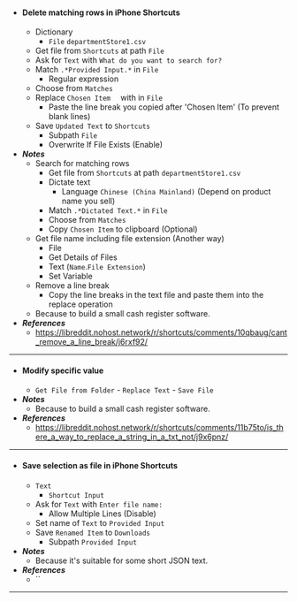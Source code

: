 - #### Delete matching rows in iPhone Shortcuts
    - Dictionary
        - `File` `departmentStore1.csv`
    - Get file from `Shortcuts` at path `File`
    - Ask for `Text` with `What do you want to search for?`
    - Match `.*Provided Input.*` in `File`
        - Regular expression
    - Choose from `Matches`
    - Replace `Chosen Item  ` with in `File`
        - Paste the line break you copied after 'Chosen Item' (To prevent blank lines)
    - Save `Updated Text` to `Shortcuts`
        - Subpath `File`
        - Overwrite If File Exists (Enable)
- ***Notes***
    - Search for matching rows
        - Get file from `Shortcuts` at path `departmentStore1.csv`
        - Dictate text
            - Language `Chinese (China Mainland)` (Depend on product name you sell)
        - Match `.*Dictated Text.*` in `File`
        - Choose from `Matches`
        - Copy `Chosen Item` to clipboard (Optional)
    - Get file name including file extension (Another way)
        - File
        - Get Details of Files
        - Text (`Name`.`File Extension`)
        - Set Variable
    - Remove a line break
        - Copy the line breaks in the text file and paste them into the replace operation
    - Because to build a small cash register software.
- ***References***
    - https://libreddit.nohost.network/r/shortcuts/comments/10qbaug/cant_remove_a_line_break/j6rxf92/
- ---
- #### Modify specific value
    - `Get File from Folder` - `Replace Text` - `Save File`
- ***Notes***
    - Because to build a small cash register software.
- ***References***
    - https://libreddit.nohost.network/r/shortcuts/comments/11b75to/is_there_a_way_to_replace_a_string_in_a_txt_not/j9x6pnz/
- ---
- #### Save selection as file in iPhone Shortcuts
    - `Text`
        - `Shortcut Input`
    - Ask for `Text` with `Enter file name:`
        - Allow Multiple Lines (Disable)
    - Set name of `Text` to `Provided Input`
    - Save `Renamed Item` to `Downloads`
        - Subpath `Provided Input`
- ***Notes***
    - Because it's suitable for some short JSON text.
- ***References***
    - ``
- ---
